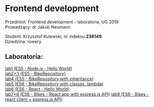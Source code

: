 # Frontend development
Przedmiot: Frontend development - laboratoria, UG 2019  
Prowadzący: dr Jakub Neumann  

Student: Krzysztof Kulewski, nr indeksu **238149**  
Dziedzina: rowery  

## Laboratoria:
[lab1 (ES5 - Node.js - Hello World)](lab1)  
[lab2+3 (ES5 - BikeRepository)](lab2)  
[lab4 (ES5 - BikeRepository with inheritance)](lab4)  
[lab5 (ES6 - BikeRepository with classes, lambda)](lab5)  
[lab6 (ES6 - React - Hello World)](lab6)  
[lab7+8 (ES6 - Bikes - React app with express.js API)](lab7)
[lab9 (ES6 - Bikes - react client + express.js API)](lab9)
